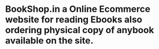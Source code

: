 # BookShop.in a Online Ecommerce website for reading Ebooks also ordering physical copy of anybook available on the site.
